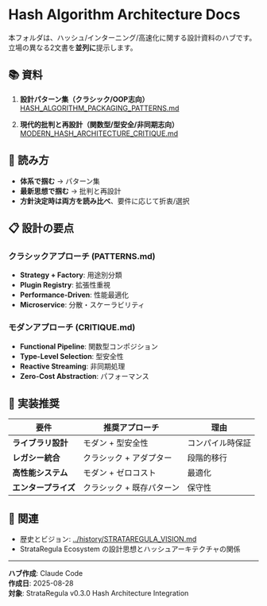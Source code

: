 # Hash Algorithm Architecture Docs

本フォルダは、ハッシュ/インターニング/高速化に関する設計資料のハブです。立場の異なる2文書を**並列に**提示します。

## 📚 資料
1. **設計パターン集（クラシック/OOP志向）**  
   [HASH_ALGORITHM_PACKAGING_PATTERNS.md](HASH_ALGORITHM_PACKAGING_PATTERNS.md)

2. **現代的批判と再設計（関数型/型安全/非同期志向）**  
   [MODERN_HASH_ARCHITECTURE_CRITIQUE.md](MODERN_HASH_ARCHITECTURE_CRITIQUE.md)

## 🧭 読み方
- **体系で掴む** → パターン集
- **最新思想で掴む** → 批判と再設計
- **方針決定時は両方を読み比べ**、要件に応じて折衷/選択

## 📋 設計の要点

### クラシックアプローチ (PATTERNS.md)
- **Strategy + Factory**: 用途別分類
- **Plugin Registry**: 拡張性重視
- **Performance-Driven**: 性能最適化
- **Microservice**: 分散・スケーラビリティ

### モダンアプローチ (CRITIQUE.md)
- **Functional Pipeline**: 関数型コンポジション
- **Type-Level Selection**: 型安全性
- **Reactive Streaming**: 非同期処理
- **Zero-Cost Abstraction**: パフォーマンス

## 🎯 実装推奨

| 要件 | 推奨アプローチ | 理由 |
|------|-------------|------|
| **ライブラリ設計** | モダン + 型安全性 | コンパイル時保証 |
| **レガシー統合** | クラシック + アダプター | 段階的移行 |
| **高性能システム** | モダン + ゼロコスト | 最適化 |
| **エンタープライズ** | クラシック + 既存パターン | 保守性 |

## 🔗 関連
- 歴史とビジョン: [../history/STRATAREGULA_VISION.md](../history/STRATAREGULA_VISION.md)
- StrataRegula Ecosystem の設計思想とハッシュアーキテクチャの関係

---

**ハブ作成**: Claude Code  
**作成日**: 2025-08-28  
**対象**: StrataRegula v0.3.0 Hash Architecture Integration
